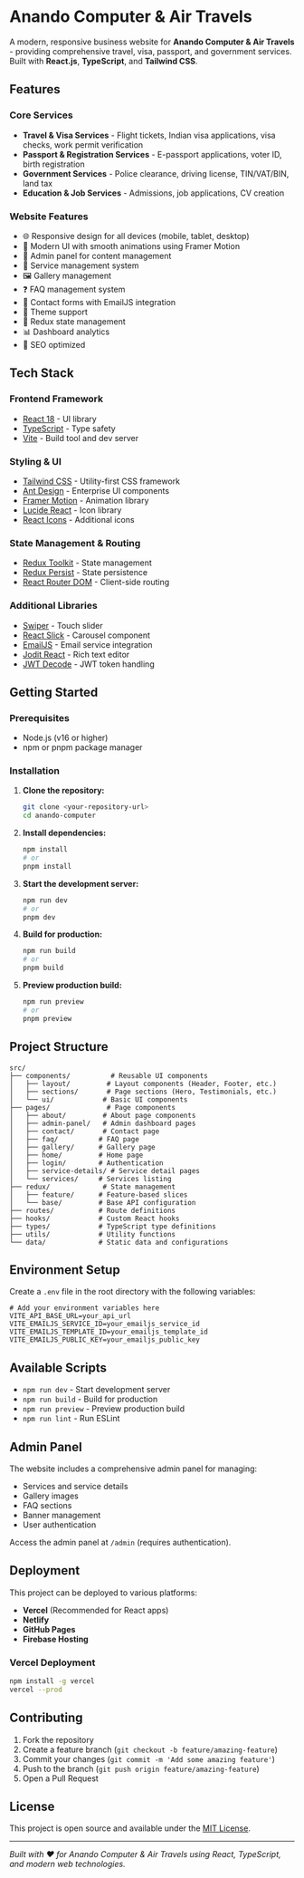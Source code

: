 # Anando Computer & Air Travels

A modern, responsive business website for **Anando Computer & Air Travels** - providing comprehensive travel, visa, passport, and government services. Built with **React.js**, **TypeScript**, and **Tailwind CSS**.

## Features

### Core Services
- **Travel & Visa Services** - Flight tickets, Indian visa applications, visa checks, work permit verification
- **Passport & Registration Services** - E-passport applications, voter ID, birth registration
- **Government Services** - Police clearance, driving license, TIN/VAT/BIN, land tax
- **Education & Job Services** - Admissions, job applications, CV creation

### Website Features
- 🌐 Responsive design for all devices (mobile, tablet, desktop)
- 🎨 Modern UI with smooth animations using Framer Motion
- 🔐 Admin panel for content management
- 📱 Service management system
- 🖼️ Gallery management
- ❓ FAQ management system
- 📧 Contact forms with EmailJS integration
- 🌙 Theme support
- 🔄 Redux state management
- 📊 Dashboard analytics
- 🎯 SEO optimized

## Tech Stack

### Frontend Framework
- [React 18](https://reactjs.org/) - UI library
- [TypeScript](https://www.typescriptlang.org/) - Type safety
- [Vite](https://vitejs.dev/) - Build tool and dev server

### Styling & UI
- [Tailwind CSS](https://tailwindcss.com/) - Utility-first CSS framework
- [Ant Design](https://ant.design/) - Enterprise UI components
- [Framer Motion](https://www.framer.com/motion/) - Animation library
- [Lucide React](https://lucide.dev/) - Icon library
- [React Icons](https://react-icons.github.io/react-icons/) - Additional icons

### State Management & Routing
- [Redux Toolkit](https://redux-toolkit.js.org/) - State management
- [Redux Persist](https://github.com/rt2zz/redux-persist) - State persistence
- [React Router DOM](https://reactrouter.com/) - Client-side routing

### Additional Libraries
- [Swiper](https://swiperjs.com/) - Touch slider
- [React Slick](https://react-slick.neostack.com/) - Carousel component
- [EmailJS](https://www.emailjs.com/) - Email service integration
- [Jodit React](https://github.com/jodit/jodit-react) - Rich text editor
- [JWT Decode](https://github.com/auth0/jwt-decode) - JWT token handling

## Getting Started

### Prerequisites
- Node.js (v16 or higher)
- npm or pnpm package manager

### Installation

1. **Clone the repository:**
    ```bash
    git clone <your-repository-url>
    cd anando-computer
    ```

2. **Install dependencies:**
    ```bash
    npm install
    # or
    pnpm install
    ```

3. **Start the development server:**
    ```bash
    npm run dev
    # or
    pnpm dev
    ```

4. **Build for production:**
    ```bash
    npm run build
    # or
    pnpm build
    ```

5. **Preview production build:**
    ```bash
    npm run preview
    # or
    pnpm preview
    ```

## Project Structure

```
src/
├── components/          # Reusable UI components
│   ├── layout/         # Layout components (Header, Footer, etc.)
│   ├── sections/       # Page sections (Hero, Testimonials, etc.)
│   └── ui/            # Basic UI components
├── pages/              # Page components
│   ├── about/         # About page components
│   ├── admin-panel/   # Admin dashboard pages
│   ├── contact/       # Contact page
│   ├── faq/          # FAQ page
│   ├── gallery/      # Gallery page
│   ├── home/         # Home page
│   ├── login/        # Authentication
│   ├── service-details/ # Service detail pages
│   └── services/     # Services listing
├── redux/             # State management
│   ├── feature/      # Feature-based slices
│   └── base/         # Base API configuration
├── routes/           # Route definitions
├── hooks/            # Custom React hooks
├── types/            # TypeScript type definitions
├── utils/            # Utility functions
└── data/             # Static data and configurations
```

## Environment Setup

Create a `.env` file in the root directory with the following variables:

```env
# Add your environment variables here
VITE_API_BASE_URL=your_api_url
VITE_EMAILJS_SERVICE_ID=your_emailjs_service_id
VITE_EMAILJS_TEMPLATE_ID=your_emailjs_template_id
VITE_EMAILJS_PUBLIC_KEY=your_emailjs_public_key
```

## Available Scripts

- `npm run dev` - Start development server
- `npm run build` - Build for production
- `npm run preview` - Preview production build
- `npm run lint` - Run ESLint

## Admin Panel

The website includes a comprehensive admin panel for managing:
- Services and service details
- Gallery images
- FAQ sections
- Banner management
- User authentication

Access the admin panel at `/admin` (requires authentication).

## Deployment

This project can be deployed to various platforms:

- **Vercel** (Recommended for React apps)
- **Netlify**
- **GitHub Pages**
- **Firebase Hosting**

### Vercel Deployment
```bash
npm install -g vercel
vercel --prod
```

## Contributing

1. Fork the repository
2. Create a feature branch (`git checkout -b feature/amazing-feature`)
3. Commit your changes (`git commit -m 'Add some amazing feature'`)
4. Push to the branch (`git push origin feature/amazing-feature`)
5. Open a Pull Request

## License

This project is open source and available under the [MIT License](LICENSE).

---
*Built with ❤️ for Anando Computer & Air Travels using React, TypeScript, and modern web technologies.*
